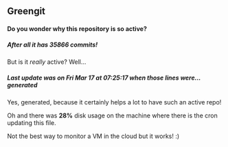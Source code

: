 ## Greengit

#### Do you wonder why this repository is so active?

##### After all it has 35866 commits!

But is it *really* active? Well...

##### Last update was on Fri Mar 17 at 07:25:17 when those lines were... generated

Yes, generated, because it certainly helps a lot to have such an active repo!

Oh and there was **28%** disk usage on the machine
where there is the cron updating this file.

Not the best way to monitor a VM in the cloud but it works! :)

